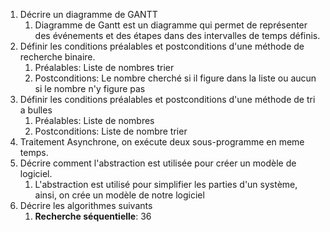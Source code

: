 1. Décrire un diagramme de GANTT
	1. Diagramme de Gantt est un diagramme qui permet de représenter des événements et des étapes dans des intervalles de temps définis.
2. Définir les conditions préalables et postconditions d'une méthode de recherche binaire.
	1. Préalables: Liste de nombres trier
	2. Postconditions: Le nombre cherché si il figure dans la liste ou aucun si le nombre n'y figure pas
3. Définir les conditions préalables et postconditions d'une méthode de tri a bulles
	1. Préalables: Liste de nombres
	2. Postconditions: Liste de nombre trier
4. Traitement Asynchrone, on exécute deux sous-programme en meme temps.
5. Décrire comment l'abstraction est utilisée pour créer un modèle de logiciel.
	1. L'abstraction est utilisé pour simplifier les parties d'un système, ainsi, on crée un modèle de notre logiciel
6. Décrire les algorithmes suivants
	1. **Recherche séquentielle**: 36